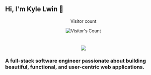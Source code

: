 
## Hi, I'm Kyle Lwin 👋

<div align="center"> 
  <p>Visitor count</p>
  <img src="https://profile-counter.glitch.me/kyawkhaungml/count.svg" alt="Visitor's Count" />
</div>

<h1 align="center">
    <img src="https://readme-typing-svg.herokuapp.com/?font=Inter&size=48&center=true&vCenter=true&width=500&height=70&color=4493F8&duration=4000&lines=Let's+Solve+Problems+Together!;+Data Enthusiast;+Developer;+Analyst;+Active Learner;" />
</h1>

### A full-stack software engineer passionate about building beautiful, functional, and user-centric web applications.
